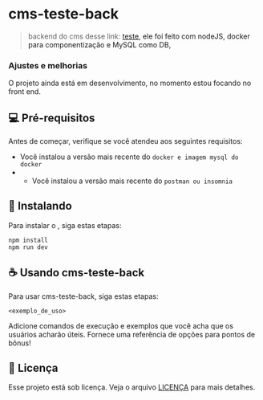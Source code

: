 # cms-teste-back

> backend do cms desse link: <a href='#'>teste<a/>, ele foi feito com nodeJS, docker para componentização e MySQL como DB, 

### Ajustes e melhorias

O projeto ainda está em desenvolvimento, no momento estou focando no front end.

## 💻 Pré-requisitos

Antes de começar, verifique se você atendeu aos seguintes requisitos:

* Você instalou a versão mais recente do `docker e imagem mysql do docker`
* * Você instalou a versão mais recente do `postman ou insomnia`

## 🚀 Instalando <cms-teste-back>

Para instalar o <cms-teste-back>, siga estas etapas:

```
npm install
npm run dev
```

## ☕ Usando cms-teste-back

Para usar cms-teste-back, siga estas etapas:

```
<exemplo_de_uso>
```

Adicione comandos de execução e exemplos que você acha que os usuários acharão úteis. Fornece uma referência de opções para pontos de bônus!

## 📝 Licença

Esse projeto está sob licença. Veja o arquivo [LICENÇA](https://github.com/matheus-valentim/cms-teste-back/blob/main/LICENSE) para mais detalhes.
